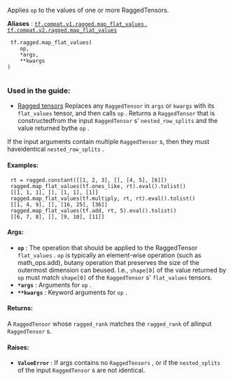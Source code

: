 Applies  `op`  to the values of one or more RaggedTensors.

**Aliases** : [ `tf.compat.v1.ragged.map_flat_values` ](/api_docs/python/tf/ragged/map_flat_values), [ `tf.compat.v2.ragged.map_flat_values` ](/api_docs/python/tf/ragged/map_flat_values)

```
 tf.ragged.map_flat_values(
    op,
    *args,
    **kwargs
)
 
```

### Used in the guide:
- [Ragged tensors](https://tensorflow.google.cn/guide/ragged_tensor)
Replaces any  `RaggedTensor`  in  `args`  or  `kwargs`  with its  `flat_values` tensor, and then calls  `op` .  Returns a  `RaggedTensor`  that is constructedfrom the input  `RaggedTensor` s'  `nested_row_splits`  and the value returned bythe  `op` .

If the input arguments contain multiple  `RaggedTensor` s, then they must haveidentical  `nested_row_splits` .

#### Examples:


```
 rt = ragged.constant([[1, 2, 3], [], [4, 5], [6]]) 
 ragged.map_flat_values(tf.ones_like, rt).eval().tolist() 
 [[1, 1, 1], [], [1, 1], [1]] 
 ragged.map_flat_values(tf.multiply, rt, rt).eval().tolist() 
 [[1, 4, 9], [], [16, 25], [36]] 
 ragged.map_flat_values(tf.add, rt, 5).eval().tolist() 
 [[6, 7, 8], [], [9, 10], [11]] 

```

#### Args:
- **`op`** : The operation that should be applied to the RaggedTensor  `flat_values` . `op`  is typically an element-wise operation (such as math_ops.add), butany operation that preserves the size of the outermost dimension can beused.  I.e.,  `shape[0]`  of the value returned by  `op`  must match `shape[0]`  of the  `RaggedTensor` s'  `flat_values`  tensors.
- **`*args`** : Arguments for  `op` .
- **`**kwargs`** : Keyword arguments for  `op` .


#### Returns:
A  `RaggedTensor`  whose  `ragged_rank`  matches the  `ragged_rank`  of allinput  `RaggedTensor` s.

#### Raises:
- **`ValueError`** : If args contains no  `RaggedTensors` , or if the  `nested_splits` of the input  `RaggedTensor` s are not identical.

